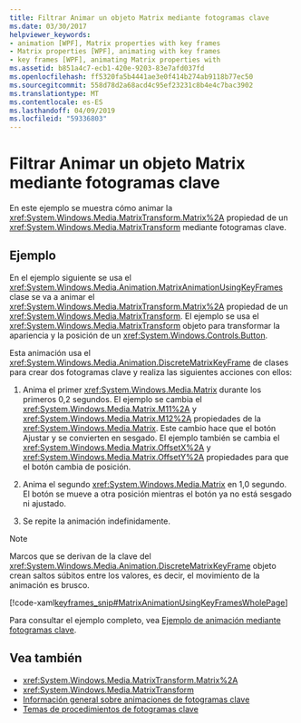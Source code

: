```yaml
---
title: Filtrar Animar un objeto Matrix mediante fotogramas clave
ms.date: 03/30/2017
helpviewer_keywords:
- animation [WPF], Matrix properties with key frames
- Matrix properties [WPF], animating with key frames
- key frames [WPF], animating Matrix properties with
ms.assetid: b851a4c7-ecb1-420e-9203-83e7afd037fd
ms.openlocfilehash: ff5320fa5b4441ae3e0f414b274ab9118b77ec50
ms.sourcegitcommit: 558d78d2a68acd4c95ef23231c8b4e4c7bac3902
ms.translationtype: MT
ms.contentlocale: es-ES
ms.lasthandoff: 04/09/2019
ms.locfileid: "59336803"
---
```

# <a name="how-to-animate-a-matrix-by-using-key-frames"></a>Filtrar Animar un objeto Matrix mediante fotogramas clave
En este ejemplo se muestra cómo animar la <xref:System.Windows.Media.MatrixTransform.Matrix%2A> propiedad de un <xref:System.Windows.Media.MatrixTransform> mediante fotogramas clave.  
  
## <a name="example"></a>Ejemplo  
 En el ejemplo siguiente se usa el <xref:System.Windows.Media.Animation.MatrixAnimationUsingKeyFrames> clase se va a animar el <xref:System.Windows.Media.MatrixTransform.Matrix%2A> propiedad de un <xref:System.Windows.Media.MatrixTransform>. El ejemplo se usa el <xref:System.Windows.Media.MatrixTransform> objeto para transformar la apariencia y la posición de un <xref:System.Windows.Controls.Button>.  
  
 Esta animación usa el <xref:System.Windows.Media.Animation.DiscreteMatrixKeyFrame> de clases para crear dos fotogramas clave y realiza las siguientes acciones con ellos:  
  
1. Anima el primer <xref:System.Windows.Media.Matrix> durante los primeros 0,2 segundos. El ejemplo se cambia el <xref:System.Windows.Media.Matrix.M11%2A> y <xref:System.Windows.Media.Matrix.M12%2A> propiedades de la <xref:System.Windows.Media.Matrix>. Este cambio hace que el botón Ajustar y se convierten en sesgado. El ejemplo también se cambia el <xref:System.Windows.Media.Matrix.OffsetX%2A> y <xref:System.Windows.Media.Matrix.OffsetY%2A> propiedades para que el botón cambia de posición.  
  
2. Anima el segundo <xref:System.Windows.Media.Matrix> en 1,0 segundo. El botón se mueve a otra posición mientras el botón ya no está sesgado ni ajustado.  
  
3. Se repite la animación indefinidamente.  
  
> [!NOTE]
>  Marcos que se derivan de la clave del <xref:System.Windows.Media.Animation.DiscreteMatrixKeyFrame> objeto crean saltos súbitos entre los valores, es decir, el movimiento de la animación es brusco.  
  
 [!code-xaml[keyframes_snip#MatrixAnimationUsingKeyFramesWholePage](~/samples/snippets/xaml/VS_Snippets_Wpf/keyframes_snip/XAML/MatrixAnimationUsingKeyFramesExample.xaml#matrixanimationusingkeyframeswholepage)]  
  
 Para consultar el ejemplo completo, vea [Ejemplo de animación mediante fotogramas clave](https://go.microsoft.com/fwlink/?LinkID=160012).  
  
## <a name="see-also"></a>Vea también

- <xref:System.Windows.Media.MatrixTransform.Matrix%2A>
- <xref:System.Windows.Media.MatrixTransform>
- [Información general sobre animaciones de fotogramas clave](key-frame-animations-overview.md)
- [Temas de procedimientos de fotogramas clave](key-frame-animation-how-to-topics.md)

